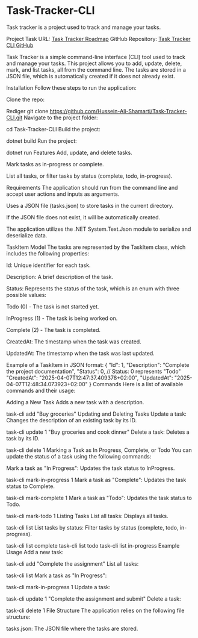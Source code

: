 # Task-Tracker-CLI
Task tracker is a project used to track and manage your tasks.

Project Task URL: [Task Tracker Roadmap](https://roadmap.sh/projects/task-tracker)
GitHub Repository: [Task Tracker CLI GitHub](https://github.com/Hussein-Ali-Shamarti/Task-Tracker-CLI)

Task Tracker is a simple command-line interface (CLI) tool used to track and manage your tasks. This project allows you to add, update, delete, mark, and list tasks, all from the command line. The tasks are stored in a JSON file, which is automatically created if it does not already exist.

Installation
Follow these steps to run the application:

Clone the repo:


Rediger
git clone https://github.com/Hussein-Ali-Shamarti/Task-Tracker-CLI.git
Navigate to the project folder:


cd Task-Tracker-CLI
Build the project:

dotnet build
Run the project:


dotnet run
Features
Add, update, and delete tasks.

Mark tasks as in-progress or complete.

List all tasks, or filter tasks by status (complete, todo, in-progress).

Requirements
The application should run from the command line and accept user actions and inputs as arguments.

Uses a JSON file (tasks.json) to store tasks in the current directory.

If the JSON file does not exist, it will be automatically created.

The application utilizes the .NET System.Text.Json module to serialize and deserialize data.

TaskItem Model
The tasks are represented by the TaskItem class, which includes the following properties:

Id: Unique identifier for each task.

Description: A brief description of the task.

Status: Represents the status of the task, which is an enum with three possible values:

Todo (0) - The task is not started yet.

InProgress (1) - The task is being worked on.

Complete (2) - The task is completed.

CreatedAt: The timestamp when the task was created.

UpdatedAt: The timestamp when the task was last updated.

Example of a TaskItem in JSON format:
{
    "Id": 1,
    "Description": "Complete the project documentation",
    "Status": 0,  // Status: 0 represents "Todo"
    "CreatedAt": "2025-04-07T12:47:37.409378+02:00",
    "UpdatedAt": "2025-04-07T12:48:34.073923+02:00"
}
Commands
Here is a list of available commands and their usage:

Adding a New Task
Adds a new task with a description.


task-cli add "Buy groceries"
Updating and Deleting Tasks
Update a task: Changes the description of an existing task by its ID.


task-cli update 1 "Buy groceries and cook dinner"
Delete a task: Deletes a task by its ID.


task-cli delete 1
Marking a Task as In Progress, Complete, or Todo
You can update the status of a task using the following commands:

Mark a task as "In Progress": Updates the task status to InProgress.


task-cli mark-in-progress 1
Mark a task as "Complete": Updates the task status to Complete.

task-cli mark-complete 1
Mark a task as "Todo": Updates the task status to Todo.


task-cli mark-todo 1
Listing Tasks
List all tasks: Displays all tasks.


task-cli list
List tasks by status: Filter tasks by status (complete, todo, in-progress).


task-cli list complete
task-cli list todo
task-cli list in-progress
Example Usage
Add a new task:


task-cli add "Complete the assignment"
List all tasks:


task-cli list
Mark a task as "In Progress":


task-cli mark-in-progress 1
Update a task:


task-cli update 1 "Complete the assignment and submit"
Delete a task:


task-cli delete 1
File Structure
The application relies on the following file structure:

tasks.json: The JSON file where the tasks are stored.

